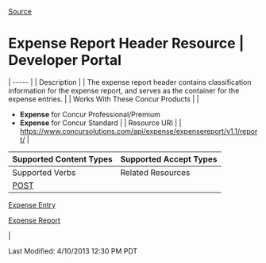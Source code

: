 [Source](https://developer.concur.com/expense-report/expense-report-header-resource "Permalink to Expense Report Header Resource | Developer Portal")

# Expense Report Header Resource | Developer Portal


| ----- |
|  Description |
|  The expense report header contains classification information for the expense report, and serves as the container for the expense entries. |
|  Works With These Concur Products |
|

* **Expense** for Concur Professional/Premium
* **Expense** for Concur Standard
 |
|  Resource URI |
|  https://www.concursolutions.com/api/expense/expensereport/v1.1/report/ |

| Supported Content Types | Supported Accept Types |
| ----------------------- | ---------------------- |
| Supported Verbs         | Related Resources      |
| [POST][1]               |

[Expense Entry][2]

[Expense Report][3]

 |

  
Last Modified: 4/10/2013 12:30 PM PDT

[1]: https://developer.concur.com/node/485
[2]: https://developer.concur.com/node/479
[3]: https://developer.concur.com/node/486
